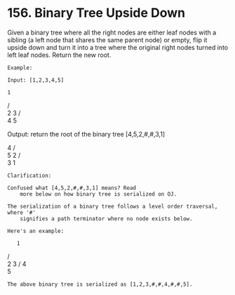 # 156. Binary Tree Upside Down

Given a binary tree where all the right nodes are either leaf nodes with a sibling (a left
        node that shares the same parent node) or empty, flip it upside down and turn it into a tree
        where the original right nodes turned into left leaf nodes. Return the new root.

    Example:

    Input: [1,2,3,4,5]

    1
   / \
  2   3
 / \
4   5

Output: return the root of the binary tree [4,5,2,#,#,3,1]

   4
  / \
 5   2
    / \
   3   1

    Clarification:

    Confused what [4,5,2,#,#,3,1] means? Read
        more below on how binary tree is serialized on OJ.

    The serialization of a binary tree follows a level order traversal, where '#'
        signifies a path terminator where no node exists below.

    Here's an example:

       1
  / \
 2   3
    /
   4
    \
     5

    The above binary tree is serialized as [1,2,3,#,#,4,#,#,5].